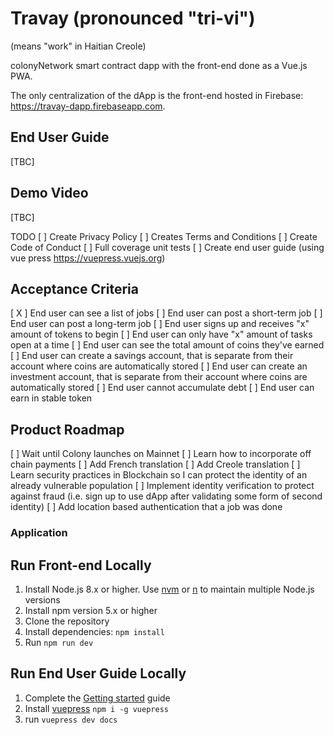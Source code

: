 # Travay (pronounced "tri-vi")
(means "work" in Haitian Creole)

colonyNetwork smart contract dapp with the front-end done as a Vue.js PWA.

The only centralization of the dApp is the front-end hosted in Firebase: https://travay-dapp.firebaseapp.com.

## End User Guide

[TBC]

## Demo Video

[TBC]

TODO
[ ] Create Privacy Policy
[ ] Creates Terms and Conditions
[ ] Create Code of Conduct
[ ] Full coverage unit tests
[ ] Create end user guide (using vue press https://vuepress.vuejs.org)

## Acceptance Criteria
[ X ] End user can see a list of jobs
[ ] End user can post a short-term job
[ ] End user can post a long-term job
[ ] End user signs up and receives "x" amount of tokens to begin
[ ] End user can only have "x" amount of tasks open at a time
[ ] End user can see the total amount of coins they've earned
[ ] End user can create a savings account, that is separate from their account where coins are automatically stored
[ ] End user can create an investment account, that is separate from their account where coins are automatically stored
[ ] End user cannot accumulate debt
[ ] End user can earn in stable token

## Product Roadmap
[ ] Wait until Colony launches on Mainnet
[ ] Learn how to incorporate off chain payments
[ ] Add French translation
[ ] Add Creole translation
[ ] Learn security practices in Blockchain so I can protect the identity of an already vulnerable population
[ ] Implement identity verification to protect against fraud (i.e. sign up to use dApp after validating some form of second identity)
[ ] Add location based authentication that a job was done

### Application

## Run Front-end Locally

1. Install Node.js 8.x or higher. Use [nvm](https://github.com/creationix/nvm) or [n](https://github.com/tj/n) to maintain multiple Node.js versions
2. Install npm version 5.x or higher
3. Clone the repository
4. Install dependencies: `npm install`
6. Run `npm run dev`

## Run End User Guide Locally

1. Complete the [Getting started](#getting-started) guide
2. Install [vuepress](https://vuepress.vuejs.org/) `npm i -g vuepress`
3. run `vuepress dev docs`